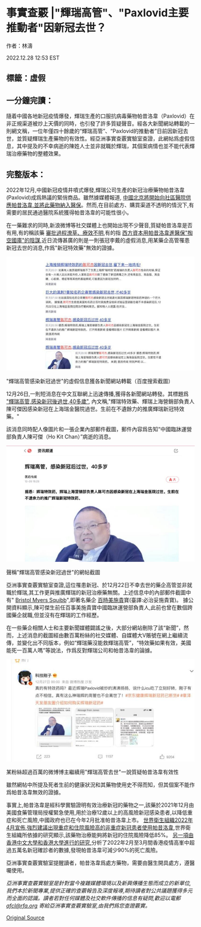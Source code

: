 # 事實查覈 |"輝瑞高管"、"Paxlovid主要推動者"因新冠去世？

作者：林濤

2022.12.28 12:53 EST

## 標籤：虛假

## 一分鐘完讀：

隨着中國各地新冠疫情爆發，輝瑞生產的口服抗病毒藥物帕昔洛韋（Paxlovid）在非正規渠道被炒上天價的同時，也引發了許多質疑聲音。經各大新聞網站轉載的一則網文稱，一位年僅四十餘歲的“輝瑞高管”、“Paxlovid的推動者”日前因新冠去世，並質疑輝瑞生產藥物的有效性。經亞洲事實查覈實驗室查證，此網帖爲虛假信息，其中提及的不幸病逝的陳姓人士並非就職於輝瑞，其個案病情也並不能代表輝瑞治療藥物的整體效果。

## 完整版本：

2022年12月,中國新冠疫情井噴式爆發,輝瑞公司生產的新冠治療藥物帕昔洛韋(Paxlovid)成爲熱議的緊俏商品。雖然據媒體報道, [中國北京將開始向社區醫院供應帕昔洛韋,並將此藥物納入醫保](http://www.ce.cn/xwzx/gnsz/gdxw/202212/27/t20221227_38309875.shtml)。然而,在目前處方、購買渠道不透明的情況下,有需要的居民通過醫院系統獲得帕昔洛韋的可能性很小。

在一藥難求的同時,新浪微博等社交媒體上也開始出現不少聲音,質疑帕昔洛韋是否有用,有的稱該藥 [審批過程潦草、療效不明](https://weibo.com/5601629229/MllYhjEk2#comment),有的指 [西方資本用帕昔洛韋進醫保"掏空國庫"的陰謀](https://weibo.com/2759217535/MjO808rLd?refer_flag=1001030103_),近日流傳甚廣的則是一則張冠李戴的虛假消息,用某藥企高管罹患新冠去世的消息,作爲"新冠特效藥"無效的證據。

!["輝瑞高管感染新冠過世"的虛假信息獲各新聞網站轉載（百度搜索截圖）](images/IPM756DSH5GYIPS7QIT52PBKBI.jpg)

"輝瑞高管感染新冠過世"的虛假信息獲各新聞網站轉載（百度搜索截圖）

12月26日,一則短消息在中文互聯網上迅速傳播,獲得各新聞網站轉發。其標題爲 ["輝瑞高管,感染新冠後過世,40多歲"](https://webcache.googleusercontent.com/search?q=cache:YzuznKgyHu4J:https://news.ifeng.com/c/8M3zT31V09e&cd=1&hl=en&ct=clnk&gl=us), 內文稱,"輝瑞特效藥、輝瑞上海營銷部負責人陳可傑因感染新冠在上海瑞金醫院過世。生前在不遺餘力的推廣輝瑞新冠特效藥。"

該消息同時配人像圖片和一張企業內部郵件截圖，郵件內容爲告知“中國臨牀運營部負責人陳可傑（Ho Kit Chan）”病逝的消息。

![聲稱"輝瑞高管感染新冠過世"的網帖截圖](images/RXKP2EC425MKG2VWEGFMIMCMXU.png)

聲稱"輝瑞高管感染新冠過世"的網帖截圖

亞洲事實查覈實驗室查證,這位罹患新冠、於12月22日不幸去世的藥企高管並非就職於輝瑞,其工作更與推廣輝瑞的新冠治療藥無關。上述信息中的內部郵件截圖中有" [Bristol Myers Squibb](https://www.bms.com/cn)",即著名藥企 [百時美施貴](https://www.bms.com/cn)寶(臺譯:必治妥施貴寶)。 據公開資料顯示,陳可傑生前任百事美施貴寶中國臨牀運營部負責人,此前也曾在數個跨國藥企就職,但並沒有在輝瑞的工作經歷。

在一些藥企相關人士和主要新聞媒體闢謠之後，大部分網站刪除了該“新聞”，然而，上述消息的截圖經由數百萬粉絲的社交媒體、自媒體大V賬號在網上繼續流傳，並變化出不同版本，例如“輝瑞藥沒能救輝瑞高管”，“特效藥如果有效，美國能死一百萬人嗎”等說法，作爲反對輝瑞公司和帕昔洛韋的論據。

![某粉絲超過百萬的微博博主繼續用"輝瑞高管去世"一說質疑帕昔洛韋有效性](images/J3KGT3XC6J6U3VKY62SN7J7VB4.jpg)

某粉絲超過百萬的微博博主繼續用"輝瑞高管去世"一說質疑帕昔洛韋有效性

雖然網帖中所提及死者生前的健康狀況和其藥物使用史不得而知，但其個案不能作爲帕昔洛韋無效的證據。

事實上,帕昔洛韋是經科學實驗證明有效治療新冠的藥物之一,該藥於2021年12月由美國食藥管理局授權緊急使用,用於治療12歲以上的高風險新冠感染患者,以降低重症和死亡風險,中國政府也已在今年2月批准帕昔洛韋上市。 [世界衛生組織2022年4月宣佈,強烈建議出現重症和住院風險高的非重症新冠患者使用帕昔洛韋](https://www.who.int/zh/news/item/22-04-2022-who-recommends-highly-successful-covid-19-therapy-and-calls-for-wide-geographical-distribution-and-transparency-from-originator),世界衛生組織所依據的研究顯示,該藥物治療能夠將新冠的住院風險降低85%。 [另一項由香港中文大學和香港大學進行的研究,](https://www.cpr.cuhk.edu.hk/sc/press/cuhk-hku-collaborative-study-finds-about-80-lower-risk-of-death-among-covid-19-inpatients-prescribed-oral-medication-and-the-risk-of-hospital-admission-in-outpatients-is-significantly-reduced-by-near/)分析了2022年2月至3月間香港疫情高峯中超過五萬名新冠確診者的數據,發現帕昔洛韋可減少90%的死亡風險。

亞洲事實查覈實驗室提醒讀者，帕昔洛韋爲處方藥物，需要由醫生開具處方，遵醫囑使用。

*亞洲事實查覈實驗室是針對當今複雜媒體環境以及新興傳播生態而成立的新單位,我們本於新聞專業,提供正確的查覈報告及深度報導,期待讀者對公共議題獲得多元而全面的認識。讀者若對任何媒體及社交軟件傳播的信息有疑問,歡迎以電郵*   [*afcl@rfa.org*](mailto:afcl@rfa.org)  *寄給亞洲事實查覈實驗室,由我們爲您查證覈實。*



[Original Source](https://www.rfa.org/mandarin/shishi-hecha/hc-12282022115341.html)